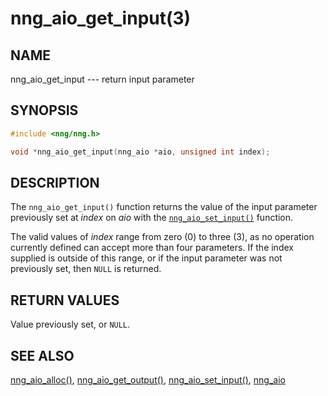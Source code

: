 # nng_aio_get_input(3)

## NAME

nng_aio_get_input --- return input parameter

## SYNOPSIS

```c
#include <nng/nng.h>

void *nng_aio_get_input(nng_aio *aio, unsigned int index);
```

## DESCRIPTION

The `nng_aio_get_input()` function returns the value of the input parameter
previously set at _index_ on _aio_ with the
[`nng_aio_set_input()`](nng_aio_set_input.md) function.

The valid values of _index_ range from zero (0) to three (3), as no operation
currently defined can accept more than four parameters.
If the index supplied is outside of this range,
or if the input parameter was not previously set, then `NULL` is returned.

## RETURN VALUES

Value previously set, or `NULL`.

## SEE ALSO

[nng_aio_alloc()](nng_aio_alloc.md),
[nng_aio_get_output()](nng_aio_get_output.md),
[nng_aio_set_input()](nng_aio_set_input.md),
[nng_aio](nng_aio.md)
